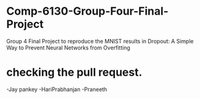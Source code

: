 # Comp-6130-Group-Four-Final-Project
Group 4 Final Project to reproduce the MNIST results in Dropout: A Simple Way to Prevent Neural Networks from Overfitting

# checking the pull request.

-Jay pankey
-HariPrabhanjan
-Praneeth

